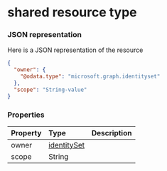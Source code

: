 # shared resource type



### JSON representation

Here is a JSON representation of the resource

<!-- {
  "blockType": "resource",
  "optionalProperties": [

  ],
  "@odata.type": "microsoft.graph.shared"
}-->

```json
{
  "owner": {
    "@odata.type": "microsoft.graph.identityset"
  },
  "scope": "String-value"
}

```
### Properties
| Property	   | Type	|Description|
|:---------------|:--------|:----------|
|owner|[identitySet](identityset.md)||
|scope|String||

<!-- uuid: dba5c0d1-66d4-4def-be61-74caeb0eb57e
2015-10-19 09:46:37 UTC -->
<!-- {
  "type": "#page.annotation",
  "description": "shared resource",
  "keywords": "",
  "section": "documentation",
  "tocPath": ""
}-->